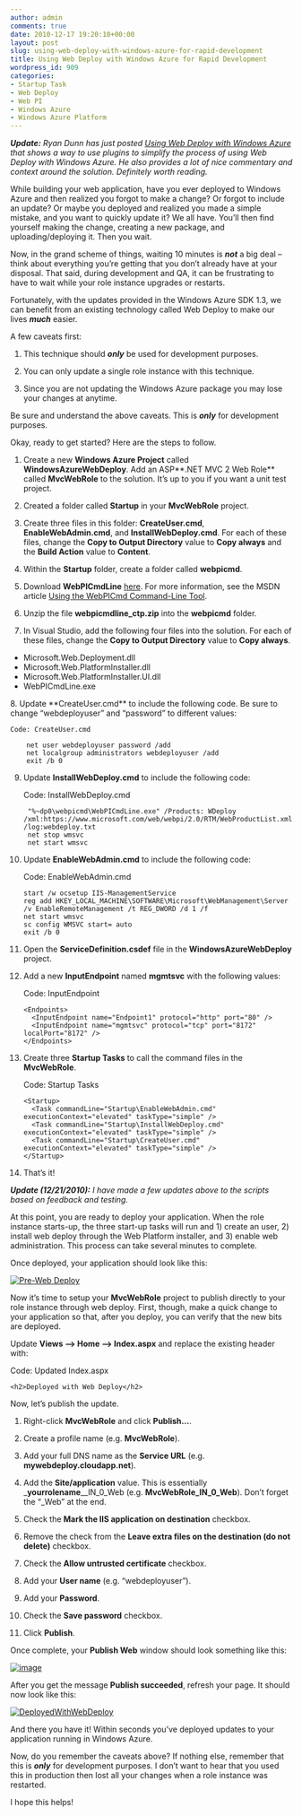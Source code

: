 ```yaml
---
author: admin
comments: true
date: 2010-12-17 19:20:10+00:00
layout: post
slug: using-web-deploy-with-windows-azure-for-rapid-development
title: Using Web Deploy with Windows Azure for Rapid Development
wordpress_id: 909
categories:
- Startup Task
- Web Deploy
- Web PI
- Windows Azure
- Windows Azure Platform
---
```


_**Update:** Ryan Dunn has just posted [Using Web Deploy with Windows Azure](http://dunnry.com/blog/2010/12/20/UsingWebDeployWithWindowsAzure.aspx) that shows a way to use plugins to simplify the process of using Web Deploy with Windows Azure. He also provides a lot of nice commentary and context around the solution. Definitely worth reading._

While building your web application, have you ever deployed to Windows Azure and then realized you forgot to make a change? Or forgot to include an update? Or maybe you deployed and realized you made a simple mistake, and you want to quickly update it? We all have. You’ll then find yourself making the change, creating a new package, and uploading/deploying it. Then you wait.

Now, in the grand scheme of things, waiting 10 minutes is _**not**_ a big deal – think about everything you’re getting that you don’t already have at your disposal. That said, during development and QA, it can be frustrating to have to wait while your role instance upgrades or restarts.

Fortunately, with the updates provided in the Windows Azure SDK 1.3, we can benefit from an existing technology called Web Deploy to make our lives _**much**_ easier.

A few caveats first:
  
1. This technique should **_only_** be used for development purposes. 

2. You can only update a single role instance with this technique. 

3. Since you are not updating the Windows Azure package you may lose your changes at anytime. 
 
Be sure and understand the above caveats. This is _**only**_ for development purposes.

Okay, ready to get started? Here are the steps to follow.

1. Create a new **Windows Azure Project** called **WindowsAzureWebDeploy**. Add an ASP**.NET MVC 2 Web Role** called **MvcWebRole** to the solution. It’s up to you if you want a unit test project. 

2. Created a folder called **Startup** in your **MvcWebRole** project. 

3. Create three files in this folder: **CreateUser.cmd**, **EnableWebAdmin.cmd**, and **InstallWebDeploy.cmd**. For each of these files, change the **Copy to Output Directory** value to **Copy always** and the **Build Action** value to **Content**.

4. Within the **Startup** folder, create a folder called **webpicmd**. 

5. Download **WebPICmdLine** [here](http://go.microsoft.com/?linkid=9752821). For more information, see the MSDN article [Using the WebPICmd Command-Line Tool](http://msdn.microsoft.com/en-us/library/gg433092.aspx). 

6. Unzip the file **webpicmdline_ctp.zip** into the **webpicmd** folder. 

7. In Visual Studio, add the following four files into the solution. For each of these files, change the **Copy to Output Directory** value to **Copy always**.              
  * Microsoft.Web.Deployment.dll 
  * Microsoft.Web.PlatformInstaller.dll 
  * Microsoft.Web.PlatformInstaller.UI.dll 
  * WebPICmdLine.exe 
  <p/>
8. Update **CreateUser.cmd** to include the following code. Be sure to change “webdeployuser” and “password” to different values:         

	Code: CreateUser.cmd
		
		net user webdeployuser password /add
		net localgroup administrators webdeployuser /add
		exit /b 0

9. Update **InstallWebDeploy.cmd** to include the following code:         

	Code: InstallWebDeploy.cmd

		"%~dp0\webpicmd\WebPICmdLine.exe" /Products: WDeploy /xml:https://www.microsoft.com/web/webpi/2.0/RTM/WebProductList.xml /log:webdeploy.txt
		net stop wmsvc
		net start wmsvc
   
10. Update **EnableWebAdmin.cmd** to include the following code:         
     
	Code: EnableWebAdmin.cmd
		
		start /w ocsetup IIS-ManagementService
		reg add HKEY_LOCAL_MACHINE\SOFTWARE\Microsoft\WebManagement\Server /v EnableRemoteManagement /t REG_DWORD /d 1 /f
		net start wmsvc
		sc config WMSVC start= auto
		exit /b 0
   
11. Open the **ServiceDefinition.csdef** file in the **WindowsAzureWebDeploy** project. 

12. Add a new **InputEndpoint** named **mgmtsvc** with the following values:       

	Code: InputEndpoint

		<Endpoints>
		  <InputEndpoint name="Endpoint1" protocol="http" port="80" />
		  <InputEndpoint name="mgmtsvc" protocol="tcp" port="8172" localPort="8172" />
		</Endpoints>

13. Create three **Startup Tasks** to call the command files in the **MvcWebRole**.       

	Code: Startup Tasks

		<Startup>
		  <Task commandLine="Startup\EnableWebAdmin.cmd" executionContext="elevated" taskType="simple" />
		  <Task commandLine="Startup\InstallWebDeploy.cmd" executionContext="elevated" taskType="simple" />
		  <Task commandLine="Startup\CreateUser.cmd" executionContext="elevated" taskType="simple" />
		</Startup>

14. That’s it! 
 
_**Update (12/21/2010):** I have made a few updates above to the scripts based on feedback and testing._

At this point, you are ready to deploy your application. When the role instance starts-up, the three start-up tasks will run and 1) create an user, 2) install web deploy through the Web Platform installer, and 3) enable web administration. This process can take several minutes to complete.

Once deployed, your application should look like this:

[![Pre-Web Deploy](http://images.wadewegner.com/wordpress/2010/12/image_thumb.png)](http://images.wadewegner.com/wordpress/2010/12/image10.png)

Now it’s time to setup your **MvcWebRole** project to publish directly to your role instance through web deploy. First, though, make a quick change to your application so that, after you deploy, you can verify that the new bits are deployed.

Update **Views –> Home –> Index.aspx** and replace the existing header with:

Code: Updated Index.aspx

	<h2>Deployed with Web Deploy</h2>

Now, let’s publish the update.

1. Right-click **MvcWebRole** and click **Publish…**. 

2. Create a profile name (e.g. **MvcWebRole**). 

3. Add your full DNS name as the **Service URL** (e.g. **mywebdeploy.cloudapp.net**). 

4. Add the **Site/application** value. This is essentially _**yourrolename**__IN_0_Web (e.g. **MvcWebRole_IN_0_Web**). Don’t forget the “_Web” at the end. 

5. Check the **Mark the IIS application on destination** checkbox. 

6. Remove the check from the **Leave extra files on the destination (do not delete)** checkbox. 

7. Check the **Allow untrusted certificate** checkbox. 

8. Add your **User name** (e.g. “webdeployuser”). 

9. Add your **Password**. 

10. Check the **Save password** checkbox. 

11. Click **Publish**. 

Once complete, your **Publish Web** window should look something like this:

[![image](http://images.wadewegner.com/wordpress/2010/12/image_thumb1.png)](http://images.wadewegner.com/wordpress/2010/12/image11.png)

After you get the message **Publish succeeded**, refresh your page. It should now look like this:

[![DeployedWithWebDeploy](http://images.wadewegner.com/wordpress/2010/12/DeployedWithWebDeploy_thumb.png)](http://images.wadewegner.com/wordpress/2010/12/DeployedWithWebDeploy.png)

And there you have it! Within seconds you’ve deployed updates to your application running in Windows Azure.

Now, do you remember the caveats above? If nothing else, remember that this is _**only**_ for development purposes. I don’t want to hear that you used this in production then lost all your changes when a role instance was restarted.

I hope this helps!